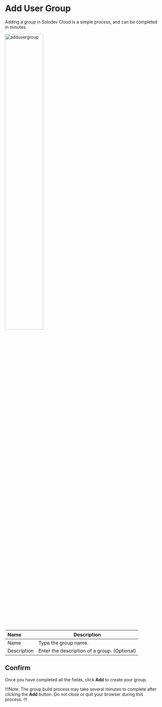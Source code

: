 # Add User Group

Adding a group in Solodev Cloud is a simple process, and can be completed in minutes.

<img src="../../../images/addusergroup.jpg" alt="addusergroup" style="width: 50%; display: block"></a>


**Name** | **Description** 
:--- | ---
Name | Type the group name.
Description | Enter the description of a group. (Optional)


## Confirm

Once you have completed all the fields, click **Add** to create your group.

!!!Note:
The group build process may take several minutes to complete after clicking the **Add** button. Do not close or quit your browser during this process.
!!!
